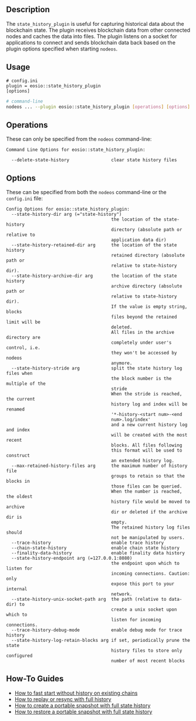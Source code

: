 
## Description

The `state_history_plugin` is useful for capturing historical data about the blockchain state. The plugin receives blockchain data from other connected nodes and caches the data into files. The plugin listens on a socket for applications to connect and sends blockchain data back based on the plugin options specified when starting `nodeos`.

## Usage

```console
# config.ini
plugin = eosio::state_history_plugin
[options]
```
```sh
# command-line
nodeos ... --plugin eosio::state_history_plugin [operations] [options]
```

## Operations

These can only be specified from the `nodeos` command-line:

```console
Command Line Options for eosio::state_history_plugin:

  --delete-state-history                clear state history files
```

## Options

These can be specified from both the `nodeos` command-line or the `config.ini` file:

```console
Config Options for eosio::state_history_plugin:
  --state-history-dir arg (="state-history")
                                        the location of the state-history
                                        directory (absolute path or relative to
                                        application data dir)
  --state-history-retained-dir arg      the location of the state history
                                        retained directory (absolute path or
                                        relative to state-history dir).
  --state-history-archive-dir arg       the location of the state history
                                        archive directory (absolute path or
                                        relative to state-history dir).
                                        If the value is empty string, blocks
                                        files beyond the retained limit will be
                                        deleted.
                                        All files in the archive directory are
                                        completely under user's control, i.e.
                                        they won't be accessed by nodeos
                                        anymore.
  --state-history-stride arg            split the state history log files when
                                        the block number is the multiple of the
                                        stride
                                        When the stride is reached, the current
                                        history log and index will be renamed
                                        '*-history-<start num>-<end
                                        num>.log/index'
                                        and a new current history log and index
                                        will be created with the most recent
                                        blocks. All files following
                                        this format will be used to construct
                                        an extended history log.
  --max-retained-history-files arg      the maximum number of history file
                                        groups to retain so that the blocks in
                                        those files can be queried.
                                        When the number is reached, the oldest
                                        history file would be moved to archive
                                        dir or deleted if the archive dir is
                                        empty.
                                        The retained history log files should
                                        not be manipulated by users.
  --trace-history                       enable trace history
  --chain-state-history                 enable chain state history
  --finality-data-history               enable finality data history
  --state-history-endpoint arg (=127.0.0.1:8080)
                                        the endpoint upon which to listen for
                                        incoming connections. Caution: only
                                        expose this port to your internal
                                        network.
  --state-history-unix-socket-path arg  the path (relative to data-dir) to
                                        create a unix socket upon which to
                                        listen for incoming connections.
  --trace-history-debug-mode            enable debug mode for trace history
  --state-history-log-retain-blocks arg if set, periodically prune the state
                                        history files to store only configured
                                        number of most recent blocks
```

## How-To Guides

* [How to fast start without history on existing chains](10_how-to-fast-start-without-old-history.md)
* [How to replay or resync with full history](20_how-to-replay-or-resync-with-full-history.md)
* [How to create a portable snapshot with full state history](30_how-to-create-snapshot-with-full-history.md)
* [How to restore a portable snapshot with full state history](40_how-to-restore-snapshot-with-full-history.md)
